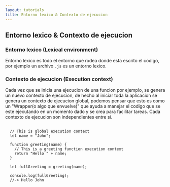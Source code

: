 ```yaml
---
layout: tutorials
title: Entorno lexico & Contexto de ejecucion
---
```

<h2 class="tutorials-content__sub-title">Entorno lexico & Contexto de ejecucion</h2>

<h3 class="tutorials-content__sub-title">Entorno lexico (Lexical environment)</h3>

<p class="tutorials-content__text">Entorno lexico es todo el entorno que rodea donde esta escrito el codigo, por ejemplo un archivo <code class="tutorials__code">.js</code> es un entorno lexico.</p>

<h3 class="tutorials-content__sub-title">Contexto de ejecucion (Execution context)</h3>

<p class="tutorials-content__text">Cada vez que se inicia una ejecucion de una funcion por ejemplo, se genera un nuevo contexto de ejecucion, de hecho al iniciar toda la aplicacion se genera un contexto de ejecucion global, podemos pensar que esto es como un "Wrapper(o algo que envuelve)" que ayuda a manejar el codigo que se este ejecutando en un momento dado y se crea para facilitar tareas. Cada contexto de ejecucion son independientes entre si.</p>

<pre>
  <code class="language-javascript">
  // This is global execution context
  let name = "John";

  function greeting(name) {
    // This is a greeting function execution context
    return "Hello " + name;
  }

  let fullGreeting = greeting(name);

  console.log(fullGreeting);
  //-> Hello John
  </code>
</pre>
